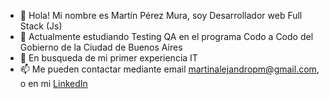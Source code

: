 - 👋 Hola! Mi nombre es Martín Pérez Mura, soy Desarrollador web Full Stack (Js)
- 🌱 Actualmente estudiando Testing QA en el programa Codo a Codo del Gobierno de la Ciudad de Buenos Aires
- 💞️ En busqueda de mi primer experiencia IT
- 📫 Me pueden contactar mediante email martinalejandropm@gmail.com, o en mi [LinkedIn](https://www.linkedin.com/in/martin-perez-mura-ab993811a/)

<!---
MartinMura/MartinMura is a ✨ special ✨ repository because its `README.md` (this file) appears on your GitHub profile.
You can click the Preview link to take a look at your changes.
--->

